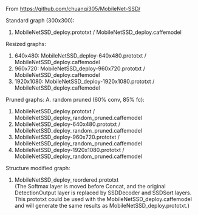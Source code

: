 From https://github.com/chuanqi305/MobileNet-SSD/

Standard graph (300x300):
1. MobileNetSSD\_deploy.prototxt / MobileNetSSD\_deploy.caffemodel

Resized graphs:
1. 640x480: MobileNetSSD\_deploy-640x480.prototxt / MobileNetSSD\_deploy.caffemodel
2. 960x720: MobileNetSSD\_deploy-960x720.prototxt / MobileNetSSD\_deploy.caffemodel
3. 1920x1080: MobileNetSSD\_deploy-1920x1080.prototxt / MobileNetSSD\_deploy.caffemodel

Pruned graphs:
A. random pruned (60% conv, 85% fc):
1. MobileNetSSD\_deploy.prototxt / MobileNetSSD\_deploy\_random\_pruned.caffemodel
2. MobileNetSSD\_deploy-640x480.prototxt / MobileNetSSD\_deploy\_random\_pruned.caffemodel
3. MobileNetSSD\_deploy-960x720.prototxt / MobileNetSSD\_deploy\_random\_pruned.caffemodel
4. MobileNetSSD\_deploy-1920x1080.prototxt / MobileNetSSD\_deploy\_random\_pruned.caffemodel

Structure modified graph:
1. MobileNetSSD\_deploy\_reordered.prototxt  
(The Softmax layer is moved before Concat, and the original DetectionOutput layer is replaced by SSDDecoder and SSDSort layers. 
This prototxt could be used with the MobileNetSSD\_deploy.caffemodel and will generate the same results as MobileNetSSD\_deploy.prototxt.)
